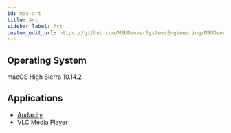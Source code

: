 ```yaml
---
id: mac-art
title: Art
sidebar_label: Art
custom_edit_url: https://github.com/MSUDenverSystemsEngineering/MSUDenverSystemsEngineering.github.io/edit/source/docs/image-mac-art.md
---
```


## Operating System
macOS High Sierra 10.14.2

## Applications
* [Audacity](package-mac-audacity.md)
* [VLC Media Player](package-mac-vlc.md)
